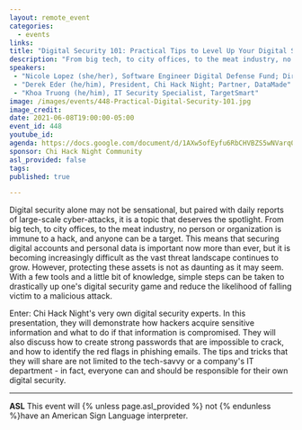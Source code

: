 ```yaml
---
layout: remote_event
categories:
  - events
links: 
title: "Digital Security 101: Practical Tips to Level Up Your Digital Security Game"
description: "From big tech, to city offices, to the meat industry, no person or organization is immune to a hack, and anyone can be a target. This means that securing digital accounts and personal data is important now more than ever. Enter: Chi Hack Night's very own digital security experts. They will discuss how to create strong passwords that are impossible to crack, how to identify the red flags in phishing emails, and what to do if information is compromised."
speakers:
 - "Nicole Lopez (she/her), Software Engineer Digital Defense Fund; Director of Engineering, Board Secretary, Midwest Access Coalition"
 - "Derek Eder (he/him), President, Chi Hack Night; Partner, DataMade"
 - "Khoa Truong (he/him), IT Security Specialist, TargetSmart"
image: /images/events/448-Practical-Digital-Security-101.jpg
image_credit:
date: 2021-06-08T19:00:00-05:00
event_id: 448
youtube_id: 
agenda: https://docs.google.com/document/d/1AXw5ofEyfu6RbCHVBZS5wNVarq07NOz5b7clpTVluVQ/edit?usp=sharing
sponsor: Chi Hack Night Community
asl_provided: false
tags: 
published: true

---
```


Digital security alone may not be sensational, but paired with daily reports of large-scale cyber-attacks, it is a topic that deserves the spotlight. From big tech, to city offices, to the meat industry, no person or organization is immune to a hack, and anyone can be a target. This means that securing digital accounts and personal data is important now more than ever, but it is becoming increasingly difficult as the vast threat landscape continues to grow. However, protecting these assets is not as daunting as it may seem. With a few tools and a little bit of knowledge, simple steps can be taken to drastically up one's digital security game and reduce the likelihood of falling victim to a malicious attack.

Enter: Chi Hack Night's very own digital security experts. In this presentation, they will demonstrate how hackers acquire sensitive information and what to do if that information is compromised. They will also discuss how to create strong passwords that are impossible to crack, and how to identify the red flags in phishing emails. The tips and tricks that they will share are not limited to the tech-savvy or a company's IT department - in fact, everyone can and should be responsible for their own digital security.

---

**ASL** This event will {% unless page.asl_provided %} not {% endunless %}have an American Sign Language interpreter.
